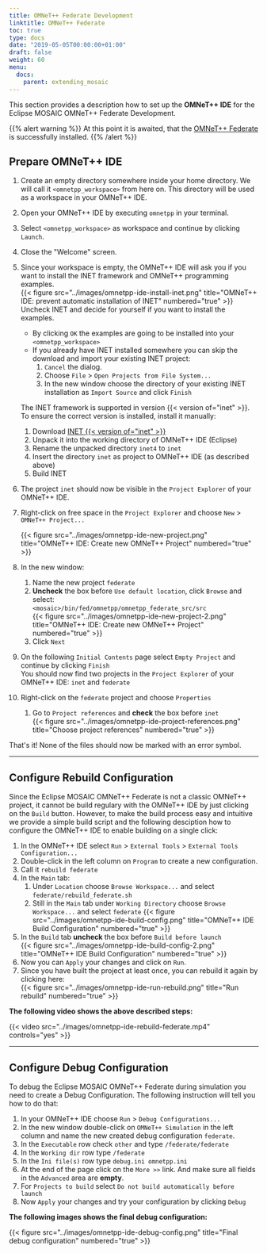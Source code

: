 ```yaml
---
title: OMNeT++ Federate Development
linktitle: OMNeT++ Federate
toc: true
type: docs
date: "2019-05-05T00:00:00+01:00"
draft: false
weight: 60
menu:
  docs:
    parent: extending_mosaic
---
```



This section provides a description how to set up the **OMNeT++ IDE** for the Eclipse MOSAIC OMNeT++ Federate Development.

{{% alert warning %}}
At this point it is awaited, that the [OMNeT++ Federate](/docs/simulators/network_simulator_omnetpp) is successfully installed.
{{% /alert %}}

## Prepare OMNeT++ IDE

1. Create an empty directory somewhere inside your home directory. We will call it `<omnetpp_workspace>` from here on. This directory will be used as a workspace in your OMNeT++ IDE.
2. Open your OMNeT++ IDE by executing `omnetpp` in your terminal.
3. Select `<omnetpp_workspace>` as workspace and continue by clicking `Launch`.
4. Close the "Welcome" screen.
5. Since your workspace is empty, the OMNeT++ IDE will ask you if you want to install the INET framework and OMNeT++ programming examples.  
   {{< figure src="../images/omnetpp-ide-install-inet.png" title="OMNeT++ IDE: prevent automatic installation of INET" numbered="true" >}}
   Uncheck INET and decide for yourself if you want to install the examples.
    * By clicking `OK` the examples are going to be installed into your `<omnetpp_workspace>`
    * If you already have INET installed somewhere you can skip the download and import your existing INET project:
        1. `Cancel` the dialog.
        2. Choose `File` > `Open Projects from File System...`
        3. In the new window choose the directory of your existing INET installation as `Import Source` and click `Finish`  

   The INET framework is supported in version {{< version of="inet" >}}. To ensure the correct version is installed, install it manually:
    1. Download [INET {{< version of="inet" >}}](https://github.com/inet-framework/inet/releases)
    2. Unpack it into the working directory of OMNeT++ IDE (Eclipse)
    3. Rename the unpacked directory `inet4` to `inet`
    4. Insert the directory `inet` as project to OMNeT++ IDE (as described above)
    5. Build INET
6. The project `inet` should now be visible in the `Project Explorer` of your OMNeT++ IDE.
7. Right-click on free space in the `Project Explorer` and choose `New` > `OMNeT++ Project...`  

   {{< figure src="../images/omnetpp-ide-new-project.png" title="OMNeT++ IDE: Create new OMNeT++ Project" numbered="true" >}}
8. In the new window: 
   1. Name the new project `federate`
   2. __Uncheck__ the box before `Use default location`, click `Browse` and select:  
   `<mosaic>/bin/fed/omnetpp/omnetpp_federate_src/src`  
   {{< figure src="../images/omnetpp-ide-new-project-2.png" title="OMNeT++ IDE: Create new OMNeT++ Project" numbered="true" >}}
   3. Click `Next`
9. On the following `Initial Contents` page select `Empty Project` and continue by clicking `Finish`  
   You should now find two projects in the `Project Explorer` of your OMNeT++ IDE: `inet` and `federate`
10. Right-click on the `federate` project and choose `Properties`
    1. Go to `Project references` and __check__ the box before `inet`  
    {{< figure src="../images/omnetpp-ide-project-references.png" title="Choose project references" numbered="true" >}}

That's it! None of the files should now be marked with an error symbol.

---

## Configure Rebuild Configuration

Since the Eclipse MOSAIC OMNeT++ Federate is not a classic OMNeT++ project, it cannot be build regulary with
the OMNeT++ IDE by just clicking on the `Build` button. However, to make the build process easy and intuitive
we provide a simple build script and the following desciption how to configure the OMNeT++ IDE to enable 
building on a single click:

1. In the OMNeT++ IDE select `Run` > `External Tools` > `External Tools Configuration...`
2. Double-click in the left column on `Program` to create a new configuration.
3. Call it `rebuild federate`
4. In the `Main` tab:
   1. Under `Location` choose `Browse Workspace...` and select `federate/rebuild_federate.sh`
   2. Still in the `Main` tab under `Working Directory` choose `Browse Workspace...` and select `federate`
   {{< figure src="../images/omnetpp-ide-build-config.png" title="OMNeT++ IDE Build Configuration" numbered="true" >}}
5. In the `Build` tab __uncheck__ the box before `Build before launch`  
   {{< figure src="../images/omnetpp-ide-build-config-2.png" title="OMNeT++ IDE Build Configuration" numbered="true" >}}
6. Now you can `Apply` your changes and click on `Run`.  
7. Since you have built the project at least once, you can rebuild it again by clicking here:  
   {{< figure src="../images/omnetpp-ide-run-rebuild.png" title="Run rebuild" numbered="true" >}}

**The following video shows the above described steps:**

{{< video src="../images/omnetpp-ide-rebuild-federate.mp4" controls="yes" >}}

---

## Configure Debug Configuration

To debug the Eclipse MOSAIC OMNeT++ Federate during simulation you need to create a Debug Configuration. The following
instruction will tell you how to do that:

1. In your OMNeT++ IDE choose `Run` > `Debug Configurations...`
2. In the new window double-click on `OMNeT++ Simulation` in the left column and name the new created debug configuration `federate`.
3. In the `Executable` row check `other` and type `/federate/federate`
4. In the `Working dir` row type `/federate`
5. In the `Ini file(s)` row type `debug.ini omnetpp.ini`
6. At the end of the page click on the `More >>` link. And make sure all fields in the `Advanced` area are __empty__.
7. For `Projects to build` select `Do not build automatically before launch`
8. Now `Apply` your changes and try your configuration by clicking `Debug`

**The following images shows the final debug configuration:**

{{< figure src="../images/omnetpp-ide-debug-config.png" title="Final debug configuration" numbered="true" >}}
